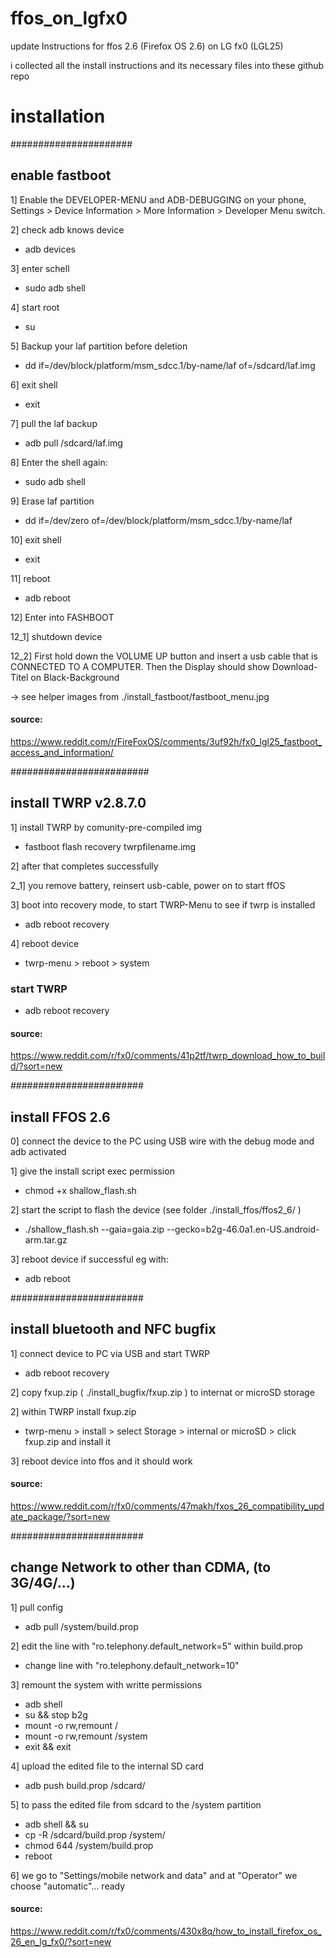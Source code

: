 # ffos_on_lgfx0
update Instructions for ffos 2.6 (Firefox OS 2.6) on LG fx0 (LGL25)

i collected all the install instructions and its necessary files into these github repo


# installation

######################
## enable fastboot

1] Enable the DEVELOPER-MENU and ADB-DEBUGGING on your phone,  Settings > Device Information > More Information > Developer Menu switch.

2] check adb knows device
- adb devices

3] enter schell
- sudo adb shell

4] start root
- su

5] Backup your laf partition before deletion
- dd if=/dev/block/platform/msm_sdcc.1/by-name/laf of=/sdcard/laf.img

6] exit shell
- exit

7] pull the laf backup
- adb pull /sdcard/laf.img

8] Enter the shell again:
- sudo adb shell

9] Erase laf partition
- dd if=/dev/zero of=/dev/block/platform/msm_sdcc.1/by-name/laf

10] exit shell
- exit

11] reboot
- adb reboot


12] Enter into FASHBOOT

12_1] shutdown device

12_2] First hold down the VOLUME UP button and insert a usb cable that is CONNECTED TO A COMPUTER.
Then the Display should show Download-Titel on Black-Background

-> see helper images from ./install_fastboot/fastboot_menu.jpg

#### source:
https://www.reddit.com/r/FireFoxOS/comments/3uf92h/fx0_lgl25_fastboot_access_and_information/


#########################
## install TWRP v2.8.7.0

1] install TWRP by comunity-pre-compiled img
- fastboot flash recovery twrpfilename.img

2] after that completes successfully 

2_1] you remove battery, reinsert usb-cable, power on to start ffOS

3] boot into recovery mode, to start TWRP-Menu to see if twrp is installed 
- adb reboot recovery

4] reboot device
- twrp-menu > reboot > system

### start TWRP
- adb reboot recovery

#### source:
https://www.reddit.com/r/fx0/comments/41p2tf/twrp_download_how_to_build/?sort=new


########################
## install FFOS 2.6

0] connect the device to the PC using USB wire with the debug mode and adb activated

1] give the install script exec permission
- chmod +x shallow_flash.sh

2] start the script to flash the device (see folder ./install_ffos/ffos2_6/ )
- ./shallow_flash.sh --gaia=gaia.zip --gecko=b2g-46.0a1.en-US.android-arm.tar.gz

3] reboot device if successful eg with:
- adb reboot


########################
## install bluetooth and NFC bugfix

1] connect device to PC via USB and start TWRP
- adb reboot recovery

2] copy fxup.zip ( ./install_bugfix/fxup.zip ) to internat or microSD storage

2] within TWRP install fxup.zip
- twrp-menu > install > select Storage > internal or microSD > click fxup.zip and install it

3] reboot device into ffos and it should work

#### source:
https://www.reddit.com/r/fx0/comments/47makh/fxos_26_compatibility_update_package/?sort=new


########################
## change Network to other than CDMA, (to 3G/4G/...)

1] pull config
- adb pull /system/build.prop

2] edit the line with "ro.telephony.default_network=5" within build.prop
- change line with "ro.telephony.default_network=10"

3] remount the system with writte permissions
- adb shell
- su && stop b2g
- mount -o rw,remount /
- mount -o rw,remount /system
- exit && exit

4] upload the edited file to the internal SD card
- adb push build.prop /sdcard/

5] to pass the edited file from sdcard to the /system partition
- adb shell && su
- cp -R /sdcard/build.prop /system/
- chmod 644 /system/build.prop
- reboot

6] we go to "Settings/mobile network and data" and at "Operator" we choose "automatic"... ready


#### source:
https://www.reddit.com/r/fx0/comments/430x8q/how_to_install_firefox_os_26_en_lg_fx0/?sort=new

